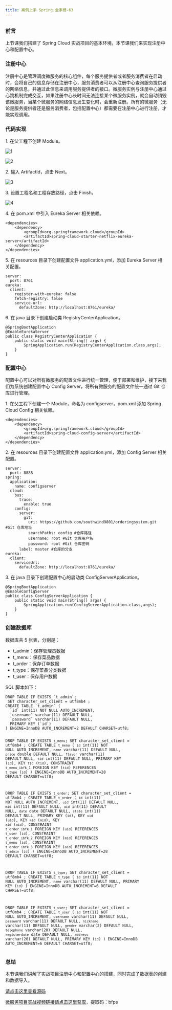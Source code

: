 ```yaml
---
title: 案例上手 Spring 全家桶-63
---
```

<article id="topicContainer" class="column_content"><h2 class="topic_title"></h2><div><h3 id="">前言</h3>
<p>上节课我们搭建了 Spring Cloud 实战项目的基本环境，本节课我们来实现注册中心和配置中心。</p>
<h3 id="-1">注册中心</h3>
<p>注册中心是管理调度微服务的核心组件，每个服务提供者或者服务消费者在启动时，会将自己的信息存储在注册中心，服务消费者可以从注册中心查询服务提供者的网络信息，并通过此信息来调用服务提供者的接口。微服务实例与注册中心通过心跳机制完成交互，如果注册中心长时间无法连接某个微服务实例，就会自动销毁该微服务，当某个微服务的网络信息发生变化时，会重新注册。所有的微服务（无论是服务提供者还是服务消费者，包括配置中心）都需要在注册中心进行注册，才能实现调用。</p>
<h3 id="-2">代码实现</h3>
<p>1. 在父工程下创建 Module。</p>
<p><img src="https://images.gitbook.cn/af33cdf0-dd54-11e9-9cc8-a572519b0723" alt="1" /></p>
<p><img src="https://images.gitbook.cn/b68b88e0-dd54-11e9-aaec-b5744b419935" alt="2" /></p>
<p>2. 输入 ArtifactId，点击 Next。</p>
<p><img src="https://images.gitbook.cn/a0327210-dd55-11e9-9cc8-a572519b0723" alt="3" /></p>
<p>3. 设置工程名和工程存放路径，点击 Finish。</p>
<p><img src="https://images.gitbook.cn/a6839270-dd55-11e9-8134-9900814ad853" alt="4" /></p>
<p>4. 在 pom.xml 中引入 Eureka Server 相关依赖。</p>
<pre><code class="xml language-xml">&lt;dependencies&gt;
    &lt;dependency&gt;
        &lt;groupId&gt;org.springframework.cloud&lt;/groupId&gt;
        &lt;artifactId&gt;spring-cloud-starter-netflix-eureka-server&lt;/artifactId&gt;
    &lt;/dependency&gt;
&lt;/dependencies&gt;
</code></pre>
<p>5. 在 resources 目录下创建配置文件 application.yml，添加 Eureka Server 相关配置。</p>
<pre><code class="yaml language-yaml">server:
  port: 8761
eureka:
  client:
    register-with-eureka: false
    fetch-registry: false
    service-url:
      defaultZone: http://localhost:8761/eureka/
</code></pre>
<p>6. 在 java 目录下创建启动类 RegistryCenterApplication。</p>
<pre><code class="java language-java">@SpringBootApplication
@EnableEurekaServer
public class RegistryCenterApplication {
    public static void main(String[] args) {
        SpringApplication.run(RegistryCenterApplication.class,args);
    }
}
</code></pre>
<h3 id="-3">配置中心</h3>
<p>配置中心可以对所有微服务的配置文件进行统一管理，便于部署和维护，接下来我们为系统创建配置中心 Config Server，将所有微服务的配置文件统一通过 Git 仓库进行管理。</p>
<p>1. 在父工程下创建一个 Module，命名为 configserver，pom.xml 添加 Spring Cloud Config 相关依赖。</p>
<pre><code class="xml language-xml">&lt;dependencies&gt;
    &lt;dependency&gt;
        &lt;groupId&gt;org.springframework.cloud&lt;/groupId&gt;
        &lt;artifactId&gt;spring-cloud-config-server&lt;/artifactId&gt;
    &lt;/dependency&gt;
&lt;/dependencies&gt;
</code></pre>
<p>2. 在 resources 目录下创建配置文件 application.yml，添加 Config Server 相关配置。</p>
<pre><code class="yaml language-yaml">server:
  port: 8888
spring:
  application:
    name: configserver
  cloud:
    bus:
      trace:
        enable: true
    config:
      server:
        git:
          uri: https://github.com/southwind9801/orderingsystem.git #Git 仓库地址
          searchPaths: config #仓库路径
          username: root #Git 仓库用户名
          password: root #Git 仓库密码
      label: master #仓库的分支
eureka:
  client:
    serviceUrl:
      defaultZone: http://localhost:8761/eureka/
</code></pre>
<p>3. 在 java 目录下创建配置中心的启动类 ConfigServerApplication。</p>
<pre><code class="java language-java">@SpringBootApplication
@EnableConfigServer
public class ConfigServerApplication {
    public static void main(String[] args) {
        SpringApplication.run(ConfigServerApplication.class,args);
    }
}
</code></pre>
<h3 id="-4">创建数据库</h3>
<p>数据库共 5 张表，分别是：</p>
<ul>
<li>t_admin：保存管理员数据</li>
<li>t_menu：保存菜品数据</li>
<li>t_order：保存订单数据</li>
<li>t_type：保存菜品分类数据</li>
<li>t_user：保存用户数据</li>
</ul>
<p>SQL 脚本如下：</p>
<pre><code class="sql language-sql">DROP TABLE IF EXISTS `t_admin`;
 SET character_set_client = utf8mb4 ;
CREATE TABLE `t_admin` (
  `id` int(11) NOT NULL AUTO_INCREMENT,
  `username` varchar(11) DEFAULT NULL,
  `password` varchar(11) DEFAULT NULL,
  PRIMARY KEY (`id`)
) ENGINE=InnoDB AUTO_INCREMENT=2 DEFAULT CHARSET=utf8;

DROP TABLE IF EXISTS `t_menu`;
 SET character_set_client = utf8mb4 ;
CREATE TABLE `t_menu` (
  `id` int(11) NOT NULL AUTO_INCREMENT,
  `name` varchar(11) DEFAULT NULL,
  `price` double DEFAULT NULL,
  `flavor` varchar(11) DEFAULT NULL,
  `tid` int(11) DEFAULT NULL,
  PRIMARY KEY (`id`),
  KEY `tid` (`tid`),
  CONSTRAINT `t_menu_ibfk_1` FOREIGN KEY (`tid`) REFERENCES `t_type` (`id`)
) ENGINE=InnoDB AUTO_INCREMENT=28 DEFAULT CHARSET=utf8;

DROP TABLE IF EXISTS `t_order`;
 SET character_set_client = utf8mb4 ;
CREATE TABLE `t_order` (
  `id` int(11) NOT NULL AUTO_INCREMENT,
  `uid` int(11) DEFAULT NULL,
  `mid` int(11) DEFAULT NULL,
  `aid` int(11) DEFAULT NULL,
  `date` date DEFAULT NULL,
  `state` int(11) DEFAULT NULL,
  PRIMARY KEY (`id`),
  KEY `uid` (`uid`),
  KEY `mid` (`mid`),
  KEY `aid` (`aid`),
  CONSTRAINT `t_order_ibfk_1` FOREIGN KEY (`uid`) REFERENCES `t_user` (`id`),
  CONSTRAINT `t_order_ibfk_2` FOREIGN KEY (`mid`) REFERENCES `t_menu` (`id`),
  CONSTRAINT `t_order_ibfk_3` FOREIGN KEY (`aid`) REFERENCES `t_admin` (`id`)
) ENGINE=InnoDB AUTO_INCREMENT=28 DEFAULT CHARSET=utf8;

DROP TABLE IF EXISTS `t_type`;
 SET character_set_client = utf8mb4 ;
CREATE TABLE `t_type` (
  `id` int(11) NOT NULL AUTO_INCREMENT,
  `name` varchar(11) DEFAULT NULL,
  PRIMARY KEY (`id`)
) ENGINE=InnoDB AUTO_INCREMENT=6 DEFAULT CHARSET=utf8;

DROP TABLE IF EXISTS `t_user`;
 SET character_set_client = utf8mb4 ;
CREATE TABLE `t_user` (
  `id` int(11) NOT NULL AUTO_INCREMENT,
  `username` varchar(11) DEFAULT NULL,
  `password` varchar(11) DEFAULT NULL,
  `nickname` varchar(11) DEFAULT NULL,
  `gender` varchar(2) DEFAULT NULL,
  `telephone` varchar(20) DEFAULT NULL,
  `registerdate` date DEFAULT NULL,
  `address` varchar(20) DEFAULT NULL,
  PRIMARY KEY (`id`)
) ENGINE=InnoDB AUTO_INCREMENT=6 DEFAULT CHARSET=utf8;
</code></pre>
<h3 id="-5">总结</h3>
<p>本节课我们讲解了实战项目注册中心和配置中心的搭建，同时完成了数据表的创建和数据导入。</p>
<p><a href="https://github.com/southwind9801/orderingsystem.git">请点击这里查看源码</a></p>
<p><a href="https://pan.baidu.com/s/1eheDU4XoN3BKuzocyIe0oA">微服务项目实战视频链接请点击这里获取</a>，提取码：bfps</p></div></article>